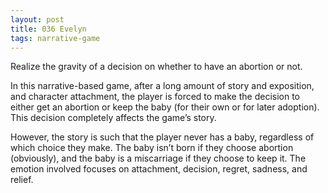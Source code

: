 ```yaml
---
layout: post
title: 036 Evelyn
tags: narrative-game
---
```

Realize the gravity of a decision on whether to have an abortion or not.

In this narrative-based game, after a long amount of story and exposition, and character attachment, the player is forced to make the decision to either get an abortion or keep the baby (for their own or for later adoption).  This decision completely affects the game’s story.

However, the story is such that the player never has a baby, regardless of which choice they make.  The baby isn’t born if they choose abortion (obviously), and the baby is a miscarriage if they choose to keep it.  The emotion involved focuses on attachment, decision, regret, sadness, and relief.
